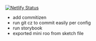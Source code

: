 [![Netlify Status](https://api.netlify.com/api/v1/badges/94a5d1ca-7c56-458c-8342-86f642940d30/deploy-status)](https://app.netlify.com/sites/pagey-roo/deploys)

- add commitizen
- run git cz to commit easily per config
- run storybook
- exported mini roo from sketch file
